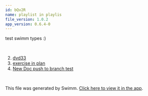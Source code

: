 ```yaml
---
id: bQv2R
name: playlist in playlis
file_version: 1.0.2
app_version: 0.6.4-0
---
```


<!-- Intro - Do not remove this comment -->
test swimm types :)

<br/>

<!-- Steps - Do not remove this comment -->
2. [dvd33](dvd33.2pEqk.sw.md)
3. [exercise in plan](exercise-in-plan.tyOZM.sw.md)
4. [New Doc push to branch test](http://localhost:5000/repos/U0sVB7lC9at5XPOW1TBW/docs/5gprK)


<br/>

This file was generated by Swimm. [Click here to view it in the app](http://localhost:5000/repos/Z2l0aHViJTNBJTNBc3ItZXh0ZW5zaW9uJTNBJTNBZG91ZWs=/docs/bQv2R).